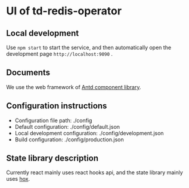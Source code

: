 # UI of td-redis-operator


## Local development
Use `npm start` to start the service, and then automatically open the development page `http://localhost:9090` .



## Documents
We use the web framework of <a href="https://ant-design.gitee.io/components/overview-cn">Antd component library</a>.



## Configuration instructions

* Configuration file path: ./config
* Default configuration: ./config/default.json
* Local development configuration: ./config/development.json
* Build configuration: ./config/production.json



## State library description

Currently react mainly uses react hooks api, and the state library mainly uses [hox](https://github.com/umijs/hox).
